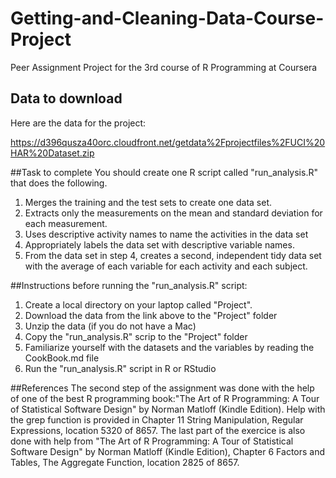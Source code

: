 Getting-and-Cleaning-Data-Course-Project
========================================

Peer Assignment Project for the 3rd course of R Programming at Coursera

## Data to download
Here are the data for the project: 

https://d396qusza40orc.cloudfront.net/getdata%2Fprojectfiles%2FUCI%20HAR%20Dataset.zip 

##Task to complete
You should create one R script called "run_analysis.R" that does the following. 
1) Merges the training and the test sets to create one data set.
2) Extracts only the measurements on the mean and standard deviation for each measurement. 
3) Uses descriptive activity names to name the activities in the data set
4) Appropriately labels the data set with descriptive variable names. 
5) From the data set in step 4, creates a second, independent tidy data set with the average of each variable for each activity and each subject.

##Instructions before running the "run_analysis.R" script:
1) Create a local directory on your laptop called "Project".
2) Download the data from the link above to the "Project" folder
3) Unzip the data (if you do not have a Mac)
4) Copy the "run_analysis.R" scrip to the "Project" folder
5) Familiarize yourself with the datasets and the variables by reading the CookBook.md file
6) Run the "run_analysis.R" script in R or RStudio

##References
The second step of the assignment was done with the help of one of the best R programming book:"The Art of R Programming: A Tour of Statistical Software Design" by Norman Matloff (Kindle Edition). Help with the grep function is provided in Chapter 11 String Manipulation, Regular Expressions, location 5320 of 8657.
The last part of the exercice is also done with help from "The Art of R Programming: A Tour of Statistical Software Design" by Norman Matloff (Kindle Edition), Chapter 6 Factors and Tables, The Aggregate Function, location 2825 of 8657.


